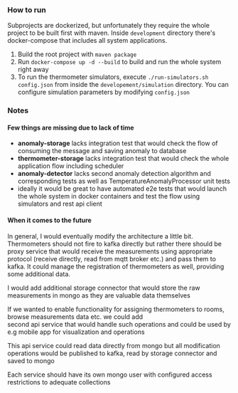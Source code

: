 ### How to run

Subprojects are dockerized, but unfortunately they require the whole project to be built first with maven.
Inside `development` directory there's docker-compose that includes all system applications.

1. Build the root project with `maven package`
2. Run `docker-compose up -d --build` to build and run the whole system right away 
3. To run the thermometer simulators, execute `./run-simulators.sh config.json` 
    from inside the `developement/simulation` directory. You can configure simulation parameters by modifying `config.json` 

### Notes

#### Few things are missing due to lack of time

- **anomaly-storage** lacks integration test that would check the flow of consuming the message 
  and saving anomaly to database
- **thermometer-storage** lacks integration test that would check the whole application flow including scheduler
- **anomaly-detector** lacks second anomaly detection algorithm and corresponding tests as well as 
  TemperatureAnomalyProcessor unit tests
- ideally it would be great to have automated e2e tests that would launch the whole system in docker containers 
  and test the flow using simulators and rest api client


#### When it comes to the future

In general, I would eventually modify the architecture a little bit. Thermometers should not fire to kafka directly 
but rather there should be proxy service that would receive the measurements 
using appropriate protocol (receive directly, read from mqtt broker etc.) and pass them to kafka.
It could manage the registration of thermometers as well, providing some additional data.

I would add additional storage connector that would store the raw measurements in mongo as they are valuable data themselves

If we wanted to enable functionality for assigning thermometers to rooms, browse measurements data etc. we could add  
second api service that would handle such operations and could be used by e.g mobile app for visualization and operations

This api service could read data directly from mongo but all modification operations would be published to kafka, read
by storage connector and saved to mongo

Each service should have its own mongo user with configured access restrictions to adequate collections 
